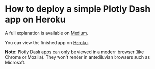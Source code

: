# How to deploy a simple Plotly Dash app on Heroku

A full explanation is available on [Medium](https://medium.com/@austinlasseter/how-to-deploy-a-simple-plotly-dash-app-to-heroku-622a2216eb73).

You can view the finished app on [Heroku](https://zoo-animals-dash.herokuapp.com/).

**Note:** Plotly Dash apps can only be viewed in a modern browser (like Chrome or Mozilla). They won't render in antediluvian browsers such as Microsoft.
